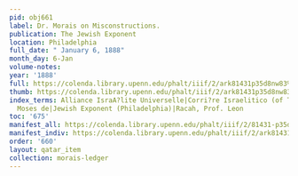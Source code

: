 ```yaml
---
pid: obj661
label: Dr. Morais on Misconstructions.
publication: The Jewish Exponent
location: Philadelphia
full_date: " January 6, 1888"
month_day: 6-Jan
volume-notes:
year: '1888'
full: https://colenda.library.upenn.edu/phalt/iiif/2/ark81431p35d8nw83%2FSHA256E-s7190398--88425c721d9dc9eec71c8de329d1842fce4acf2fe187fec53f0ccceb279cc384.jpeg/full/3500,/0/default.jpg
thumb: https://colenda.library.upenn.edu/phalt/iiif/2/ark81431p35d8nw83%2FSHA256E-s7190398--88425c721d9dc9eec71c8de329d1842fce4acf2fe187fec53f0ccceb279cc384.jpeg/full/!200,200/0/default.jpg
index_terms: Alliance IsraA?lite Universelle|Corri?re Israelitico (of Trieste)|Hirsch,
  Moses de|Jewish Exponent (Philadelphia)|Racah, Prof. Leon
toc: '675'
manifest_all: https://colenda.library.upenn.edu/phalt/iiif/2/81431-p35d8nw83/manifest
manifest_indiv: https://colenda.library.upenn.edu/phalt/iiif/2/ark81431p35d8nw83%2FSHA256E-s7190398--88425c721d9dc9eec71c8de329d1842fce4acf2fe187fec53f0ccceb279cc384.jpeg
order: '660'
layout: qatar_item
collection: morais-ledger
---
```

